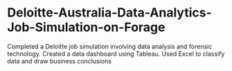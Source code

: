 # Deloitte-Australia-Data-Analytics-Job-Simulation-on-Forage
Completed a Deloitte job simulation involving data analysis and forensic technology.  Created a data dashboard using Tableau.  Used Excel to classify data and draw business conclusions
